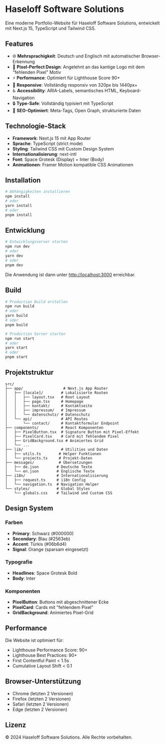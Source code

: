 # Haseloff Software Solutions

Eine moderne Portfolio-Website für Haseloff Software Solutions, entwickelt mit Next.js 15, TypeScript und Tailwind CSS.

## Features

- 🌐 **Mehrsprachigkeit**: Deutsch und Englisch mit automatischer Browser-Erkennung
- 🎨 **Pixel-Perfect Design**: Angelehnt an das kantige Logo mit dem "fehlenden Pixel" Motiv
- ⚡ **Performance**: Optimiert für Lighthouse Score 90+
- 📱 **Responsive**: Vollständig responsiv von 320px bis 1440px+
- ♿ **Accessibility**: ARIA-Labels, semantisches HTML, Keyboard-Navigation
- 🔒 **Type-Safe**: Vollständig typisiert mit TypeScript
- 🎯 **SEO-Optimiert**: Meta-Tags, Open Graph, strukturierte Daten

## Technologie-Stack

- **Framework**: Next.js 15 mit App Router
- **Sprache**: TypeScript (strict mode)
- **Styling**: Tailwind CSS mit Custom Design System
- **Internationalisierung**: next-intl
- **Font**: Space Grotesk (Display) + Inter (Body)
- **Animationen**: Framer Motion kompatible CSS Animationen

## Installation

```bash
# Abhängigkeiten installieren
npm install
# oder
yarn install
# oder
pnpm install
```

## Entwicklung

```bash
# Entwicklungsserver starten
npm run dev
# oder
yarn dev
# oder
pnpm dev
```

Die Anwendung ist dann unter [http://localhost:3000](http://localhost:3000) erreichbar.

## Build

```bash
# Production Build erstellen
npm run build
# oder
yarn build
# oder
pnpm build

# Production Server starten
npm run start
# oder
yarn start
# oder
pnpm start
```

## Projektstruktur

```
src/
├── app/                  # Next.js App Router
│   ├── [locale]/        # Lokalisierte Routen
│   │   ├── layout.tsx   # Root Layout
│   │   ├── page.tsx     # Homepage
│   │   ├── kontakt/     # Kontaktseite
│   │   ├── impressum/   # Impressum
│   │   └── datenschutz/ # Datenschutz
│   └── api/             # API Routes
│       └── contact/     # Kontaktformular Endpoint
├── components/          # React Komponenten
│   ├── PixelButton.tsx  # Signature Button mit Pixel-Effekt
│   ├── PixelCard.tsx    # Card mit fehlendem Pixel
│   ├── GridBackground.tsx # Animiertes Grid
│   └── ...
├── lib/                 # Utilities und Daten
│   ├── utils.ts        # Helper Funktionen
│   └── projects.ts     # Projekt-Daten
├── messages/           # Übersetzungen
│   ├── de.json        # Deutsche Texte
│   └── en.json        # Englische Texte
├── i18n/              # Internationalisierung
│   ├── request.ts     # i18n Config
│   └── navigation.ts  # Navigation Helper
└── styles/            # Global Styles
    └── globals.css    # Tailwind und Custom CSS
```

## Design System

### Farben
- **Primary**: Schwarz (#000000)
- **Secondary**: Blau (#2563eb)
- **Accent**: Türkis (#06b6d4)
- **Signal**: Orange (sparsam eingesetzt)

### Typografie
- **Headlines**: Space Grotesk Bold
- **Body**: Inter

### Komponenten
- **PixelButton**: Buttons mit abgeschnittener Ecke
- **PixelCard**: Cards mit "fehlendem Pixel"
- **GridBackground**: Animiertes Pixel-Grid

## Performance

Die Website ist optimiert für:
- Lighthouse Performance Score: 90+
- Lighthouse Best Practices: 90+
- First Contentful Paint < 1.5s
- Cumulative Layout Shift < 0.1

## Browser-Unterstützung

- Chrome (letzten 2 Versionen)
- Firefox (letzten 2 Versionen)
- Safari (letzten 2 Versionen)
- Edge (letzten 2 Versionen)

## Lizenz

© 2024 Haseloff Software Solutions. Alle Rechte vorbehalten.
